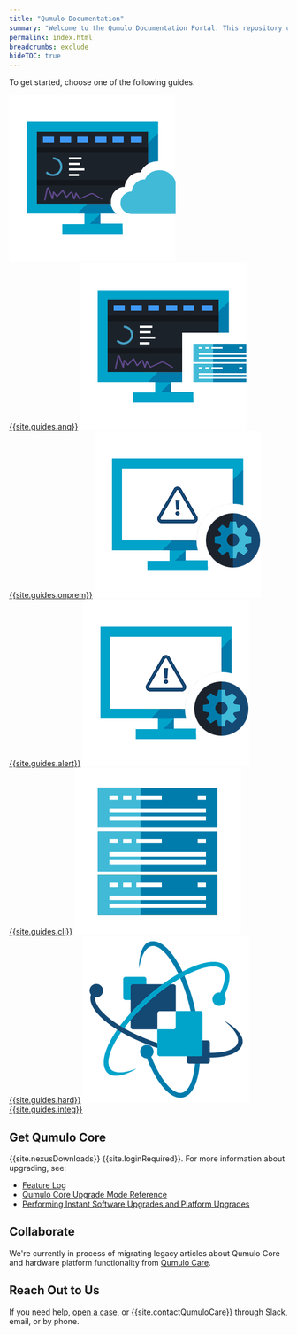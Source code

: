 ```yaml
---
title: "Qumulo Documentation"
summary: "Welcome to the Qumulo Documentation Portal. This repository uses <a href='https://www.writethedocs.org/guide/docs-as-code/'>docs-as-code principles</a> to provide guidance about working with Qumulo."
permalink: index.html
breadcrumbs: exclude
hideTOC: true
---
```


To get started, choose one of the following guides.



<div class="landing-page-buttons">
  <span class="guide-button">
    <a class="multilink" href="azure-administrator-guide/">
      <picture>
        <source type="image/webp" srcset="images/azure-native-qumulo-administrator-guide.webp">
        <source type="image/png" srcset="images/azure-native-qumulo-administrator-guide.png">
        <img src="images/azure-native-qumulo-administrator-guide.png" alt="An image of a computer screen with a stylized Qumulo Core interface behind an image of a cloud, symbolizing cloud deployments" class="landing-page-icon" width="301" height="301">
      </picture><br>{{site.guides.anq}}</a>
  </span>

  <span class="guide-button">
    <a class="multilink" href="administrator-guide/">
      <picture>
        <source type="image/webp" srcset="images/on-premises-administrator-guide.webp">
        <source type="image/png" srcset="images/on-premises-administrator-guide.png">
        <img src="images/on-premises-administrator-guide.png" alt="An image of a computer screen with a stylized Qumulo Core interface behind an image of a server blade, symbolizing administering on-premises hardware" class="landing-page-icon" width="301" height="301">
      </picture><br>{{site.guides.onprem}}</a>
  </span>

  <span class="guide-button">
    <a class="multilink" href="qumulo-alerts-guide/">
      <picture>
        <source type="image/webp" srcset="images/qumulo-alerts-guide.webp">
        <source type="image/png" srcset="images/qumulo-alerts-guide.png">
        <img src="images/qumulo-alerts-guide.png" alt="An image of a computer screen showing a warning triangle behind a stylized image of a cog wheel, symbolizing administering Qumulo Alerts instances" class="landing-page-icon" width="301" height="301">
      </picture><br>{{site.guides.alert}}</a>
  </span>

  <span class="guide-button">
    <a class="multilink" href="qq-cli-command-guide/">
      <picture>
        <source type="image/webp" srcset="images/qumulo-qq-cli-command-guide.webp">
        <source type="image/png" srcset="images/qumulo-qq-cli-command-guide.png">
        <img src="images/qumulo-alerts-guide.png" alt="An image of a computer screen showing a terminal window with a Qumulo qq CLI command" class="landing-page-icon" width="301" height="301">
      </picture><br>{{site.guides.cli}}</a>
  </span>

  <span class="guide-button">
    <a class="multilink" href="hardware-guide/">
      <picture>
        <source type="image/webp" srcset="images/hardware-guide.webp" width="301" height="301">
        <source type="image/png" srcset="images/hardware-guide.png" width="301" height="301">
        <img src="images/hardware-guide.png" alt="A stylized image of a server rack, symbolizing installing, configuring, and maintaining hardware" class="landing-page-icon" width="301" height="301">
      </picture><br>{{site.guides.hard}}</a>
  </span>

  <span class="guide-button">
    <a class="multilink" href="integration-guide/">
      <picture>
        <source type="image/webp" srcset="images/qumulo-integration-guide.webp">
        <source type="image/png" srcset="images/qumulo-integration-guide.png">
        <img src="images/qumulo-integration-guide.png" alt="A stylized image of two entities combining together with three items orbiting them, symbolizing integration" class="landing-page-icon" width="301" height="301">
      </picture><br>{{site.guides.integ}}</a>
  </span>
</div>

## Get Qumulo Core
{{site.nexusDownloads}} {{site.loginRequired}}. For more information about upgrading, see:

* [Feature Log](/administrator-guide/upgrading-qumulo-core/feature-log.html)
* [Qumulo Core Upgrade Mode Reference](/administrator-guide/upgrading-qumulo-core/mode-reference.html)
* [Performing Instant Software Upgrades and Platform Upgrades](/administrator-guide/upgrading-qumulo-core/instant-software-platform.html)

## Collaborate
We're currently in process of migrating legacy articles about Qumulo Core and hardware platform functionality from [Qumulo Care](https://care.qumulo.com/s/knowledge).

## Reach Out to Us
If you need help, [open a case](https://care.qumulo.com/s/submit-a-case), or {{site.contactQumuloCare}} through Slack, email, or by phone.

